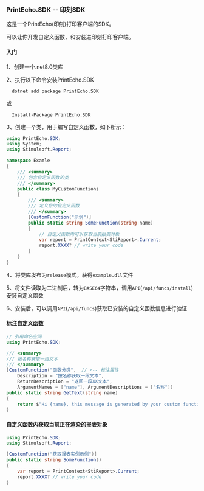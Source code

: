 ### PrintEcho.SDK -- 印刻SDK

这是一个PrintEcho(印刻)打印客户端的SDK。

可以让你开发自定义函数，和安装进印刻打印客户端。

#### 入门

1、创建一个.net8.0类库

2、执行以下命令安装PrintEcho.SDK

```shell
  dotnet add package PrintEcho.SDK
```

或

```shell
  Install-Package PrintEcho.SDK
```

3、创建一个类，用于编写自定义函数，如下所示：

```csharp
using PrintEcho.SDK;
using System;
using Stimulsoft.Report;

namespace Examle
{
    /// <summary>
    /// 包含自定义函数的类
    /// </summary>
    public class MyCustomFunctions
    {
        /// <summary>
        /// 定义您的自定义函数
        /// </summary>
        [CustomFunction("示例")]
        public static string SomeFunction(string name)
        {
            // 自定义函数内可以获取当前报表对象
            var report = PrintContext<StiReport>.Current;
            report.XXXX? // write your code
        }
    }
}
```
4、将类库发布为`release`模式，获得`example.dll`文件

5、将文件读取为二进制后，转为`BASE64`字符串，调用`API`(`/api/funcs/install`)安装自定义函数

6、安装后，可以调用`API`(`/api/funcs`)获取已安装的自定义函数信息进行验证

#### 标注自定义函数

```csharp
// 引用命名空间
using PrintEcho.SDK;

/// <summary>
/// 按名称获取一段文本
/// </summary>
[CustomFunction("函数分类",  // <-- 标注属性
    Description = "按名称获取一段文本",
    ReturnDescription = "返回一段XX文本",
    ArgumentNames = ["name"], ArgumentDescriptions = ["名称"])
public static string GetText(string name)
{
    return $"Hi {name}, this message is generated by your custom function '{nameof(GetText)}'..";
}
```

#### 自定义函数内获取当前正在渲染的报表对象

```csharp
using PrintEcho.SDK;
using Stimulsoft.Report;

[CustomFunction("获取报表实例示例")]
public static string SomeFunction()
{
    var report = PrintContext<StiReport>.Current;
    report.XXXX? // write your code
}
```